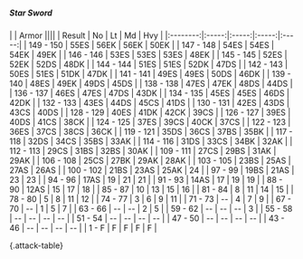 ##### Star Sword

|      |   Armor   ||||
|   Result   |   No   |   Lt   |   Md   |   Hvy   |
|:--------:|:-----:|:-----:|:-----:|:-----:|
| 149 - 150 | 55ES | 56EK | 56EK | 50EK |
| 147 - 148 | 54ES | 54ES | 54EK | 49EK |
| 146 - 146 | 53ES | 53ES | 53ES | 48EK |
| 145 - 145 | 52ES | 52EK | 52DS | 48DK |
| 144 - 144 | 51ES | 51ES | 52DK | 47DS |
| 142 - 143 | 50ES | 51ES | 51DK | 47DK |
| 141 - 141 | 49ES | 49ES | 50DS | 46DK |
| 139 - 140 | 48ES | 49EK | 49DS | 45DS |
| 138 - 138 | 47ES | 47EK | 48DS | 44DS |
| 136 - 137 | 46ES | 47ES | 47DS | 43DK |
| 134 - 135 | 45ES | 45ES | 46DS | 42DK |
| 132 - 133 | 43ES | 44DS | 45CS | 41DS |
| 130 - 131 | 42ES | 43DS | 43CS | 40DS |
| 128 - 129 | 40ES | 41DK | 42CK | 39CS |
| 126 - 127 | 39ES | 40DS | 41CS | 38CK |
| 124 - 125 | 37ES | 39CS | 40CK | 37CS |
| 122 - 123 | 36ES | 37CS | 38CS | 36CK |
| 119 - 121 | 35DS | 36CS | 37BS | 35BK |
| 117 - 118 | 32DS | 34CS | 35BS | 33AK |
| 114 - 116 | 31DS | 33CS | 34BK | 32AK |
| 112 - 113 | 29CS | 31BS | 32BS | 30AK |
| 109 - 111 | 27CS | 29BS | 31AK | 29AK |
| 106 - 108 | 25CS | 27BK | 29AK | 28AK |
| 103 - 105 | 23BS | 25AS | 27AS | 26AS |
| 100 - 102 | 21BS | 23AS | 25AK | 24 |
| 97 - 99 | 19BS | 21AS | 23 | 23 |
| 94 - 96 | 17AS | 19 | 21 | 21 |
| 91 - 93 | 14AS | 17 | 19 | 19 |
| 88 - 90 | 12AS | 15 | 17 | 18 |
| 85 - 87 | 10 | 13 | 15 | 16 |
| 81 - 84 | 8 | 11 | 14 | 15 |
| 78 - 80 | 5 | 8 | 11 | 12 |
| 74 - 77 | 3 | 6 | 9 | 11 |
| 71 - 73 | --  | 4 | 7 | 9 |
| 67 - 70 | --  | 1 | 5 | 7 |
| 63 - 66 | --  | --  | 2 | 5 |
| 59 - 62 | --  | --  | --  | 3 |
| 55 - 58 | --  | --  | --  | --  |
| 51 - 54 | --  | --  | --  | --  |
| 47 - 50 | --  | --  | --  | --  |
| 43 - 46 | --  | --  | --  | --  |
| 1 - F | F | F | F | F |

{.attack-table}
